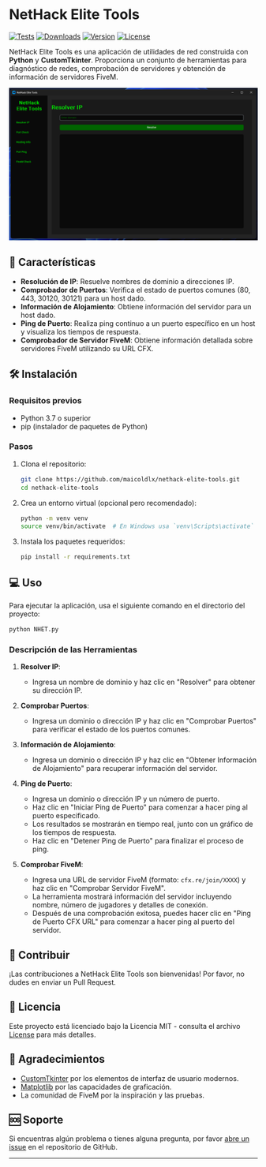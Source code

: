 # NetHack Elite Tools

[![Tests](https://img.shields.io/badge/tests-passing-brightgreen)](https://github.com/maicoldlx/nethack-elite-tools/actions)
[![Downloads](https://img.shields.io/badge/downloads-203M-blue)](https://github.com/maicoldlx/nethack-elite-tools/releases)
[![Version](https://img.shields.io/badge/version-v9.20.0-blue)](https://github.com/maicoldlx/nethack-elite-tools/releases/latest)
[![License](https://img.shields.io/badge/license-MIT-green)](LICENSE)

NetHack Elite Tools es una aplicación de utilidades de red construida con **Python** y **CustomTkinter**. Proporciona un conjunto de herramientas para diagnóstico de redes, comprobación de servidores y obtención de información de servidores FiveM.

![Captura de pantalla de NetHack Elite Tools](screen.png)

## 🚀 Características

- **Resolución de IP**: Resuelve nombres de dominio a direcciones IP.
- **Comprobador de Puertos**: Verifica el estado de puertos comunes (80, 443, 30120, 30121) para un host dado.
- **Información de Alojamiento**: Obtiene información del servidor para un host dado.
- **Ping de Puerto**: Realiza ping continuo a un puerto específico en un host y visualiza los tiempos de respuesta.
- **Comprobador de Servidor FiveM**: Obtiene información detallada sobre servidores FiveM utilizando su URL CFX.

## 🛠️ Instalación

### Requisitos previos

- Python 3.7 o superior
- pip (instalador de paquetes de Python)

### Pasos

1. Clona el repositorio:
   ```bash
   git clone https://github.com/maicoldlx/nethack-elite-tools.git
   cd nethack-elite-tools
   ```

2. Crea un entorno virtual (opcional pero recomendado):
   ```bash
   python -m venv venv
   source venv/bin/activate  # En Windows usa `venv\Scripts\activate`
   ```

3. Instala los paquetes requeridos:
   ```bash
   pip install -r requirements.txt
   ```

## 💻 Uso

Para ejecutar la aplicación, usa el siguiente comando en el directorio del proyecto:

```bash
python NHET.py
```

### Descripción de las Herramientas

1. **Resolver IP**: 
   - Ingresa un nombre de dominio y haz clic en "Resolver" para obtener su dirección IP.

2. **Comprobar Puertos**:
   - Ingresa un dominio o dirección IP y haz clic en "Comprobar Puertos" para verificar el estado de los puertos comunes.

3. **Información de Alojamiento**:
   - Ingresa un dominio o dirección IP y haz clic en "Obtener Información de Alojamiento" para recuperar información del servidor.

4. **Ping de Puerto**:
   - Ingresa un dominio o dirección IP y un número de puerto.
   - Haz clic en "Iniciar Ping de Puerto" para comenzar a hacer ping al puerto especificado.
   - Los resultados se mostrarán en tiempo real, junto con un gráfico de los tiempos de respuesta.
   - Haz clic en "Detener Ping de Puerto" para finalizar el proceso de ping.

5. **Comprobar FiveM**:
   - Ingresa una URL de servidor FiveM (formato: `cfx.re/join/XXXX`) y haz clic en "Comprobar Servidor FiveM".
   - La herramienta mostrará información del servidor incluyendo nombre, número de jugadores y detalles de conexión.
   - Después de una comprobación exitosa, puedes hacer clic en "Ping de Puerto CFX URL" para comenzar a hacer ping al puerto del servidor.

## 🤝 Contribuir

¡Las contribuciones a NetHack Elite Tools son bienvenidas! Por favor, no dudes en enviar un Pull Request.

## 📄 Licencia

Este proyecto está licenciado bajo la Licencia MIT - consulta el archivo [License](License) para más detalles.

## 🙏 Agradecimientos

- [CustomTkinter](https://github.com/TomSchimansky/CustomTkinter) por los elementos de interfaz de usuario modernos.
- [Matplotlib](https://matplotlib.org/) por las capacidades de graficación.
- La comunidad de FiveM por la inspiración y las pruebas.

## 🆘 Soporte

Si encuentras algún problema o tienes alguna pregunta, por favor [abre un issue](https://github.com/maicoldlx/nethack-elite-tools/issues) en el repositorio de GitHub.

---
